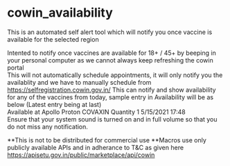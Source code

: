 # cowin_availability
This is an automated self alert tool which will notify you once vaccine is available for the selected region

Intented to notify once vaccines are available for 18+ / 45+ by beeping in your personal computer as we cannot always keep refreshing the cowin portal											
This will not automatically schedule appointments, it will only notify you the availablity and we have to manually schedule from https://selfregistration.cowin.gov.in/
This can notify and show availability for any of the vaccines from today, sample entry in Availability will be as below (Latest entry being at last)											
Available at Apollo Proton COVAXIN Quantity 1					5/15/2021 17:48						
Ensure that your system sound is turned on and in full volume so that you do not miss any notification.				

**This is not to be distributed for commercial use
**Macros use only publicly available APIs and in adherance to T&C as given here	https://apisetu.gov.in/public/marketplace/api/cowin

